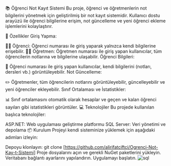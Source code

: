 📚 Öğrenci Not Kayıt Sistemi
Bu proje, öğrenci ve öğretmenlerin not bilgilerini yönetmek için geliştirilmiş bir not kayıt sistemidir. Kullanıcı dostu arayüzü ile öğrenci bilgilerine erişim, not güncelleme ve yeni öğrenci ekleme işlemlerini kolaylaştırır.

🚀 Özellikler
Giriş Yapma:

🧑‍🎓 Öğrenci: Öğrenci numarası ile giriş yaparak yalnızca kendi bilgilerine erişebilir.
👩‍🏫 Öğretmen: Öğretmen numarası ile giriş yapan kullanıcılar, tüm öğrencilerin notlarına ve bilgilerine ulaşabilir.
Öğrenci Bilgileri:

📖 Öğrenci numarası ile giriş yapan kullanıcılar, kendi bilgilerini (notları, dersleri vb.) görüntüleyebilir.
Not Güncelleme:

✏️ Öğretmenler, tüm öğrencilerin notlarını görüntüleyebilir, güncelleyebilir ve yeni öğrenciler ekleyebilir.
Sınıf Ortalaması ve İstatistikler:

📊 Sınıf ortalamasını otomatik olarak hesaplar ve geçen ve kalan öğrenci sayıları gibi istatistikleri görüntüler.
💻 Teknolojiler
Bu projede kullanılan başlıca teknolojiler:

ASP.NET: Web uygulaması geliştirme platformu
SQL Server: Veri yönetimi ve depolama
📦 Kurulum
Projeyi kendi sisteminize yüklemek için aşağıdaki adımları izleyin:

Depoyu klonlayın: git clone [https://github.com/alirifatciftci/Ogrenci-Not-Kay-t-Sistemi]
Proje dosyalarını açın ve gerekli NuGet paketlerini yükleyin.
Veritabanı bağlantı ayarlarını yapılandırın.
Uygulamayı başlatın.
![sql](https://github.com/user-attachments/assets/5767c5ab-27af-457d-bfc1-d7a61214c59c)
